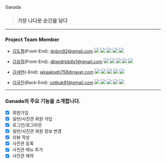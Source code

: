 Ganada

> ### 가장 나다운 순간을 담다

---

### Project Team Member

- [김도형](https://github.com/kdobro92)(Front-End): <dobro92@gmail.com>
    <img src="https://img.shields.io/badge/HTML5-E34F26?style=flat-square&logo=HTML5&logoColor=white"/></a>
    <img src="https://img.shields.io/badge/CSS3-1572B6?style=flat-square&logo=CSS3&logoColor=white"/></a>
    <img src="https://img.shields.io/badge/JavaScript-F7DF1E?style=flat-square&logo=JavaScript&logoColor=white"/></a>
    <img src="https://img.shields.io/badge/React-61DAFB?style=flat-square&logo=React&logoColor=white"/></a>
    <img src="https://img.shields.io/badge/TypeScript-2f74c0?style=flat-square&logo=TypeScript&logoColor=white"/></a>

- [김유정](https://github.com/choboeyo)(Front-End): <dbwjdrkddls1@gmail.com>
    <img src="https://img.shields.io/badge/HTML5-E34F26?style=flat-square&logo=HTML5&logoColor=white"/></a>
    <img src="https://img.shields.io/badge/CSS3-1572B6?style=flat-square&logo=CSS3&logoColor=white"/></a>
    <img src="https://img.shields.io/badge/JavaScript-F7DF1E?style=flat-square&logo=JavaScript&logoColor=white"/></a>
    <img src="https://img.shields.io/badge/React-61DAFB?style=flat-square&logo=React&logoColor=white"/></a>
    <img src="https://img.shields.io/badge/TypeScript-2f74c0?style=flat-square&logo=TypeScript&logoColor=white"/></a>

- [김세현](https://github.com/tpgus)(-End): <wkaaksqh758@naver.com>
    <img src="https://img.shields.io/badge/HTML5-E34F26?style=flat-square&logo=HTML5&logoColor=white"/></a>
    <img src="https://img.shields.io/badge/CSS3-1572B6?style=flat-square&logo=CSS3&logoColor=white"/></a>
    <img src="https://img.shields.io/badge/JavaScript-F7DF1E?style=flat-square&logo=JavaScript&logoColor=white"/></a>
    <img src="https://img.shields.io/badge/React-61DAFB?style=flat-square&logo=React&logoColor=white"/></a>
    <img src="https://img.shields.io/badge/TypeScript-2f74c0?style=flat-square&logo=TypeScript&logoColor=white"/></a>

- [이국진](https://github.com/cptkuk91)(Back-End): <cptkuk91@gmail.com>
    <img src="https://img.shields.io/badge/JavaScript-F7DF1E?style=flat-square&logo=JavaScript&logoColor=white"/></a> 
    <img src="https://img.shields.io/badge/MySQL-4479A1?style=flat-square&logo=MySQL&logoColor=white"/></a>
    <img src="https://img.shields.io/badge/Amazon AWS-232F3E?style=flat-square&logo=Amazon AWS&logoColor=white"/></a>
    <img src="https://img.shields.io/badge/Node.js-339933?style=flat-square&logo=Node.js&logoColor=white"/></a>
    <img src="https://img.shields.io/badge/TypeScript-2f74c0?style=flat-square&logo=TypeScript&logoColor=white"/></a>

---

### Ganada의 주요 기능을 소개합니다.
- [x] 회원가입
- [x] 일반/사진관 회원 가입
- [x] 로그인/로그아웃
- [x] 일반/사진관 회원 정보 변경
- [x] 리뷰 작성
- [x] 사진관 등록
- [x] 사진관 메뉴 추가
- [x] 사진관 예약
